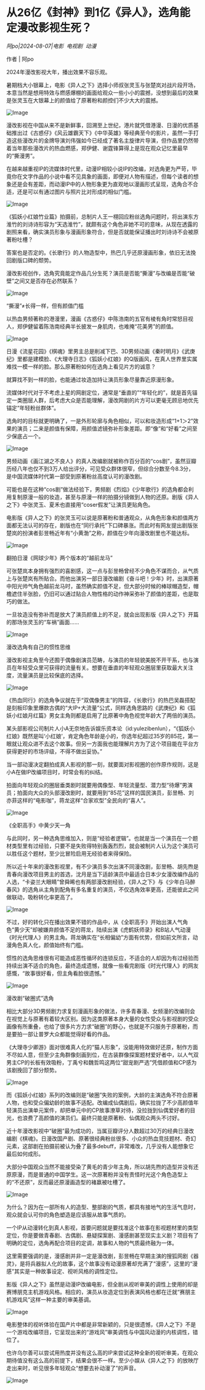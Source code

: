 # 从26亿《封神》到1亿《异人》，选角能定漫改影视生死？

*阿po|2024-08-07|电影 
                                                电视剧 
                                                动漫*

作者 | 阿po

2024年漫改影视大年，播出效果不容乐观。

暑期档大小银幕上，电影《异人之下》选择小师叔张灵玉与张楚岚对战片段开场，本意当然是想用特效与燃感爆棚的画面给观众一些小小的震撼，没想到最后的效果是张灵玉在大银幕上的颜值给了原著粉和颜控们不少大大的震撼。

![Image](https://q8.itc.cn/images01/20240807/e79693c1cb504bada560a58e28120271.png)

漫改影视在中国从来不是新鲜事，回溯至上世纪，港片就凭借港漫、日漫的优质基础推出过《古惑仔》《风云雄霸天下》《中华英雄》等经典至今的影片，虽然一手打造这些漫改片的金牌导演刘伟强如今已经成了著名主旋律片导演，但作品里仍然带着当年那些漫改片的热血燃感，郑伊健、谢霆锋算得上是现在观众记忆里最早的“撕漫男”。

在越来越重视IP的流媒体时代里，动漫IP相较小说IP的改编，对选角更为严苛，毕竟你在文字作品的小说中看不见具象的画面，即便对人物有描述，但每个读者的想象还是会有差距，而动漫IP中的人物形象更为直观地以漫画形式呈现，选角合不合适，还是可以有通过图片与照片比对形成的相似门槛。

![Image](https://q6.itc.cn/images01/20240807/4f06513968a94294a23d51a513abf38e.jpeg)

《狐妖小红娘竹业篇》拍摄前，总制片人王一栩回应粉丝选角问题时，将出演东方淮竹的刘诗诗形容为“天选淮竹”，就颇有这个角色非她不可的意味，从现在透露的剧照来看，确实演员形象与漫画形象符合，但是否就能保证播出时刘诗诗不会被原著粉吐槽？

答案也是否定的。《长歌行》的人物造型中，热巴几乎还原漫画形象，依旧无法挽回剧版口碑的颓势。

漫改影视创作，选角究竟能定作品几分生死？演员是否能“撕漫”与改编是否能“破壁”之间又是否存在必然联系？

![Image](https://q3.itc.cn/images01/20240807/4d8e8f6796924b1799be2c0afe36b03a.png)

“撕漫”≠长得一样，但有颜值门槛

以热血男频著称的港漫里，漫画《古惑仔》中陈浩南的五官有棱有角时常怒目视人，郑伊健留着陈浩南经典半长披发一身肌肉，也难掩“花美男”的颜值。

![Image](https://q8.itc.cn/images01/20240807/6dc80031704f4e119d330adc594b2738.png)

日漫《流星花园》《棋魂》里男主总是削减下巴、3D男频动画《秦时明月》《武庚纪》里都是建模脸、《大理寺日志》《狐妖小红娘》的Q版画风，在真人世界里实属难找一模一样的脸。那么原著粉如何在选角上看见片方的诚意？

就算找不到一样的脸，也能通过妆造加持让演员形象尽量靠近原漫形象。

流媒体时代对于不考虑上星的网剧定位，通常是“垂直的”“年轻化的”，就是首先锚定一类圈层人群，后考虑大众是否能理解，漫改网剧的片方可以更毫无顾忌地优先锚定“年轻粉丝群体”。

选角时的目标就更明确了，一是外形轮廓与角色相似，可以和妆造形成“1+1＞2”效果的演员；二来是颜值有保障，用颜值滤镜弥补形象差距。即“像”和“好看”之间至少保底占一个。

![Image](https://q8.itc.cn/images01/20240807/4190a9ec35144df5817299c86f3b03c3.png)

男频动画《画江湖之不良人》的真人改编剧就被称作百分百的“cos剧”，虽然豆瓣历经八年也仅不到3万人给出评分，可见受众群体很窄，但综合分数至今8.3分，是中国流媒体时代第一部受到原著粉丝高度认可的漫改剧。

可能也是在这种“cos剧”做法经验下，男频剧《烈焰》《少年歌行》的选角都会利用复制原漫一般的妆造，甚至与原漫一样的拍摄分镜做到人物的还原。剧版《异人之下》中张灵玉、夏禾也直接用“coser假发”让演员更贴角色。

电影版《异人之下》的张灵玉可以说是原著粉和普通观众，从角色形象和颜值两方面都无法认可的存在，剧版也在“同行承托”下口碑暴涨。而此时有网友提出剧版张楚岚的扮演者彭昱畅近年有“小黄渤”之称，颜值在少年向漫改剧里也不能达标。

![Image](https://q7.itc.cn/images01/20240807/1fd5e4804d5447c28dff9d6d37b61c50.jpeg)

翻拍日漫《网球少年》两个版本的“越前龙马”

可张楚岚本身拥有强烈的喜剧感，这一点与彭昱畅曾经不少角色不谋而合，从气质上与张楚岚有所贴合。而他出演另一部日漫改编剧《奋斗吧！少年》时，出演原著中阳光帅气角色越前龙马时，虽然确实颜值不足，但大部分时候的棒球帽造型，帽檐遮住半张脸，仍旧可以通过贴合人物性格的动作神采弥补了颜值的差距，也是取巧的做法。

一旦妆造没有弥补而是放大了演员颜值上的不足，就会出现影版《异人之下》开篇的那场张灵玉的“车祸”画面……

![Image](https://q4.itc.cn/images01/20240807/7a53871080954694976807b18b4a679f.png)

漫改选角有自己的惯性思维

漫改影视主角至今还囿于偶像剧演员范畴，与演员的年轻貌美脱不开干系，也与演员在年轻受众里可获得的流量有关。想要在垂直的年轻观众圈层里获取最大关注度，流量演员是比较保底的选择。

![Image](https://q3.itc.cn/images01/20240807/33ffdc11dae5414c89ee0942a5589231.png)

《热血同行》的选角争议就在于“双偶像男主”的阵容，《长歌行》的热巴吴磊搭配是刻板印象里爆款古偶的“大IP+大流量”公式，同样选角思路的《武庚纪》和《狐妖小红娘月红篇》男女主角则都是启用了比原著中角色视觉年龄大了两倍的演员。

某头部影视公司制片人小A无奈地告诉娱乐资本论（id:yulezibenlun），“《狐妖小红娘》既然是叫‘小红娘’，肯定角色年龄是小的，你选年纪超过35岁的85花，第一眼就让观众进不去这个故事。但另一方面我也能理解片方为了这个项目能在平台方获得更好的市场评级，不得不做出妥协。”

当一部动漫决定翻拍成真人影视的那一刻，就要面对影视圈的创作原作规则，这是小A在做IP改编项目时，时常会有的纠结。

拍面向年轻观众的圈层垂类剧时就要用偶像型、年轻流量型、潜力型“待爆”男演员；拍面向大众的头部漫改剧时，就要用到“85花”这样的国民演员，彭昱畅、刘亦菲这样的“电影咖”，蒋龙这样“合家欢型”全民向的“喜人”。

![Image](https://q9.itc.cn/images01/20240807/67804137fc7a48b29bbab4a17b36e5e2.png)

《全职高手》中黄少天一角

与此同时，另一种选角思维加入，则是“经验者逻辑”。也就是当一个演员在一个题材类型里有过经验，只要不是失败得特别轰轰烈烈，就会被制片人认为这个演员可以胜任这个题材，至少比冒险启用无经验者来得保险。

所以近十年来的漫改影视里，有不少演员多次出演不同漫改剧，彭昱畅、胡先煦是青春向漫改项目男主的首选，沈月是当下适龄演员中最适合日本少女漫改编作品的人选，“卡姿兰大眼睛”曾舜晞也有两部漫改剧经验，《异人之下》与《少年白马醉春风》的选角从主角到配角有多名重复的演员，不仅选角效率更高，还能彼此之间做联动，吸粉转化率更高了。

![Image](https://q6.itc.cn/images01/20240807/1f196a4b61da4ba89425886193403020.png)

不过，好的转化只在播出效果不错的作品中，从《全职高手》开始出演人气角色“黄少天”却被嫌弃颜值不足的蒋龙，陆续出演《虎鹤妖师录》和B站人气动漫《时光代理人》的男主角。蒋龙确实在“长相偏幼”方面有优势，但如前文所言，动漫角色真人化，颜值始终有门槛。

惯性的选角思维很有可能造成恶性循环的连锁反应，不适合的人却因为有过经验而持续出演不适合的角色，最终造成遗憾，就像一些看完剧版《时光代理人》的网友感慨，“故事很好看，但主角看脸很遗憾。”

![Image](https://q4.itc.cn/images01/20240807/9006672ef2ca48da9fdce09a02863541.png)

漫改剧“破圈式”选角

相比大部分3D男频剧力求复刻漫画形象的做法，许多青春漫、女频漫的改编则会在视觉上与原著有着较大区别。因为这类原著本身大量的女性受众与影视剧的受众画像有所重叠，也给了很多片方力求“破圈”的野心，也就是不只服务于原著粉，而是要拍一部让普罗大众都能觉得好看的作品。

《大理寺少卿游》面对很难真人化的“猫人形象”，没能用特效做好还原，制作方面不尽如人意，但至少主角群像刻画到位，在古装群像探案题材爱好者中，以人气双男主CP的长板有效吸粉，丁禹兮和魏哲鸣这两位“甜宠剧严选”凭借颜值和CP感为该剧挽回了部分颓势。

![Image](https://q2.itc.cn/images01/20240807/af24514e1d654499b47f27c8fd2b31ef.png)

而《狐妖小红娘》系列的改编则是“破圈”失败的案例，大龄的主演选角不符合原著人物，也和受众偏幼龄的故事不适配。改编成仙偶剧后，确实拉拢了不少高颜值年轻演员出演单元案件，却把单元中的CP故事潦草对待，没拉拢到仙偶爱好者的目光，也浪费了高颜值的演员们。最终只能是原著粉、仙偶观众两头不讨好。

近十年漫改影视中“破圈”最为成功的，当属豆瓣评分人数超过30万的经典日漫改编剧《棋魂》。日漫改国产剧、原著很经典粉丝很多、小众的热血竞技题材、奇幻元素，这部剧在拍摄前被认为叠了最多debuff，非常难改，几乎没有人能想象它最后如何成形。

大部分中国观众当然不能接受染了黄毛的青少年主角，所以胡先煦的造型并没有还原原漫，而是普通的中国学生。这一次原著粉并没有责怪时光这个角色造型上的“不还原”，反而最还原漫画造型的褚嬴被吐槽了。

![Image](https://q4.itc.cn/images01/20240807/78e37908a1f0457e8611c589dcd3faa2.png)

为什么？因为在一部所有人的造型、整部剧的气质，都具有接地气的生活气息时，观众就会认可你的角色塑造是应该服从故事气质的。

一个IP从动漫转化到真人影视，首要问题就是要找准这个故事在影视题材里的类型定位，你是要做青春剧、古偶剧、悬疑探案剧、漫感剧甚至现实主义剧？项目有了明确的定位，选角再配合项目的定调，故事和人物的气质最终融为一体。

这里需要强调的是，漫感剧并非一定是漫改剧，彭昱畅在早期主演的搜狐网剧《器灵》，是将兵器拟人化的故事，这个故事没有动漫原著却充满了“漫感”，这里的“漫感”其实是一种故事设定、视听风格的调性定位。

影版《异人之下》虽然是动漫IP改编电影，但全剧从视听审美的调性上使用的却是赛博朋克主机游戏风格。相应的，演员从妆造定位到表演风格也都在迁就“赛朋主机游戏风”这样一种主要的审美基调。

![Image](https://q6.itc.cn/images01/20240807/fa1299ec1ef74bcc8bb9065c7210d4de.png)

电影整体的视听体验在国产片中都是非常新颖的，只是很遗憾，《异人之下》不是一个游戏改编项目，它呈现出来的“游戏风”审美调性与中国风动漫的内核调性，错位了。

也许乌尔善可以尝试用热度并没有这么高的IP来尝试这种全新的视听审美，在观众期待值没有这么高的前提下，结果会很不一样。至少小娱从《异人之下》的放映厅走出来时，听见很多年轻观众“想要去补动漫了”的声音。

![Image](https://q3.itc.cn/images01/20240807/e41da3d59e754db2a178762b004c729b.png)

